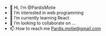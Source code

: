 - 👋 Hi, I’m @PardisMotie
- 👀 I’m interested in web programming
- 🌱 I’m currently learning React
- 💞️ I’m looking to collaborate on ...
- 📫 How to reach me Pardis.motie@gmail.com

<!---
PardisMotie/PardisMotie is a ✨ special ✨ repository because its `README.md` (this file) appears on your GitHub profile.
You can click the Preview link to take a look at your changes.
--->
